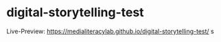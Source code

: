 # digital-storytelling-test

Live-Preview: https://medialiteracylab.github.io/digital-storytelling-test/
s
